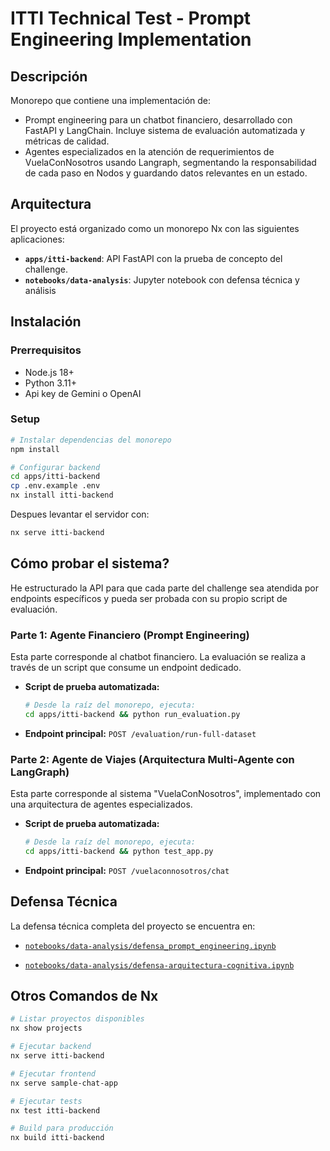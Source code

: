 # ITTI Technical Test - Prompt Engineering Implementation

## Descripción

Monorepo que contiene una implementación de:
- Prompt engineering para un chatbot financiero, desarrollado con FastAPI y LangChain. Incluye sistema de evaluación automatizada y métricas de calidad.
- Agentes especializados en la atención de requerimientos de VuelaConNosotros usando Langraph, segmentando la responsabilidad de cada paso en Nodos y guardando datos relevantes en un estado. 

## Arquitectura

El proyecto está organizado como un monorepo Nx con las siguientes aplicaciones:

- **`apps/itti-backend`**: API FastAPI con la prueba de concepto del challenge.
- **`notebooks/data-analysis`**: Jupyter notebook con defensa técnica y análisis

## Instalación

### Prerrequisitos

- Node.js 18+
- Python 3.11+
- Api key de Gemini o OpenAI

### Setup

```bash
# Instalar dependencias del monorepo
npm install

# Configurar backend
cd apps/itti-backend
cp .env.example .env
nx install itti-backend
```

Despues levantar el servidor con:

```bash
nx serve itti-backend
```

## Cómo probar el sistema?

He estructurado la API para que cada parte del challenge sea atendida por endpoints específicos y pueda ser probada con su propio script de evaluación.

### Parte 1: Agente Financiero (Prompt Engineering)

Esta parte corresponde al chatbot financiero. La evaluación se realiza a través de un script que consume un endpoint dedicado.

- **Script de prueba automatizada:**
  ```bash
  # Desde la raíz del monorepo, ejecuta:
  cd apps/itti-backend && python run_evaluation.py
  ```
- **Endpoint principal:** `POST /evaluation/run-full-dataset`

### Parte 2: Agente de Viajes (Arquitectura Multi-Agente con LangGraph)

Esta parte corresponde al sistema "VuelaConNosotros", implementado con una arquitectura de agentes especializados.

- **Script de prueba automatizada:**
  ```bash
  # Desde la raíz del monorepo, ejecuta:
  cd apps/itti-backend && python test_app.py
  ```
- **Endpoint principal:** `POST /vuelaconnosotros/chat`

## Defensa Técnica

La defensa técnica completa del proyecto se encuentra en:
- [`notebooks/data-analysis/defensa_prompt_engineering.ipynb`](notebooks/data-analysis/defensa_prompt_engineering.ipynb)

- [`notebooks/data-analysis/defensa-arquitectura-cognitiva.ipynb`](notebooks/data-analysis/defensa-arquitectura-cognitiva.ipynb)


## Otros Comandos de Nx 

```bash
# Listar proyectos disponibles
nx show projects

# Ejecutar backend
nx serve itti-backend

# Ejecutar frontend
nx serve sample-chat-app

# Ejecutar tests
nx test itti-backend

# Build para producción
nx build itti-backend
```
